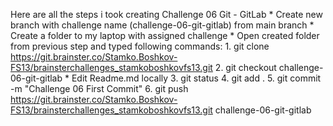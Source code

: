 Here are all the steps i took creating Challenge 06 Git - GitLab
	* Create new branch with challenge name (challenge-06-git-gitlab) from main branch
	* Create a folder to my laptop with assigned challenge
	* Open created folder from previous step and typed following commands:
		1. git clone https://git.brainster.co/Stamko.Boshkov-FS13/brainsterchallenges_stamkoboshkovfs13.git
		2. git checkout challenge-06-git-gitlab
	* Edit Readme.md locally
		3. git status
		4. git add .
		5. git commit -m "Challenge 06 First Commit"
		6. git push https://git.brainster.co/Stamko.Boshkov-FS13/brainsterchallenges_stamkoboshkovfs13.git challenge-06-git-gitlab

